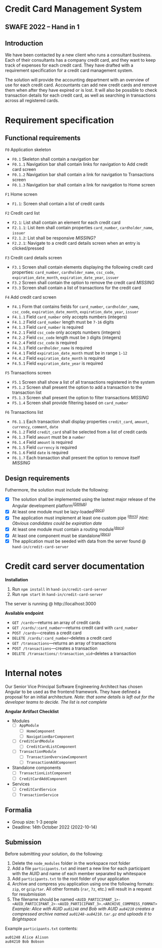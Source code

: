 # Credit Card Management System

## SWAFE 2022 – Hand in 1

## Introduction

We have been contacted by a new client who runs a consultant business. Each of their consultants has a company credit card, and they want to keep track of expenses for each credit card. They have drafted with a requirement specification for a credit card management system.

The solution will provide the accounting department with an overview of use for each credit card. Accountants can add new credit cards and remove them when after they have expired or is lost. It will also be possible to check transaction details for each credit card, as well as searching in transactions across all registered cards.

# Requirement specification

## Functional requirements

`F0` Application skeleton

-   `F0.1` Skeleton shall contain a navigation bar
-   `F0.1.1` Navigation bar shall contain links for navigation to Add credit card screen
-   `F0.1.2` Navigation bar shall contain a link for navigation to Transactions screen
-   `F0.1.3` Navigation bar shall contain a link for navigation to Home screen

`F1` Home screen

-   `F1.1`: Screen shall contain a list of credit cards

`F2` Credit card list

-   `F2.1`: List shall contain an element for each credit card
-   `F2.1.1`: List item shall contain properties `card_number`, `cardholder_name`, `issuer`
-   `F2.1.2`: List shall be responsive _MISSING?_
-   `F2.2.1`: Navigate to a credit card details screen when an entry is clicked/pressed

`F3` Credit card details screen

-   `F3.1` Screen shall contain elements displaying the following credit card properties: `card_number`, `cardholder_name`, `csc_code`, `expiration_date_month`, `expiration_date_year`, `issuer`
-   `F3.2` Screen shall contain the option to remove the credit card _MISSING_
-   `F3.3` Screen shall contain a list of transactions for the credit card

`F4` Add credit card screen

-   `F4.1` Form that contains fields for `card_number`, `cardholder_name`, `csc_code`, `expiration_date_month`, `expiration_date_year`, `issuer`
-   `F4.1.1` Field `card_number` only accepts numbers (integers)
-   `F4.1.2` Field `card_number` length must be `7-16` digits
-   `F4.1.3` Field `card_number` is required
-   `F4.2.1` Field `csc_code` only accepts numbers (integers)
-   `F4.2.2` Field `csc_code` length must be `3` digits (integers)
-   `F4.2.4` Field `csc_code` is required
-   `F4.3.1` Field `cardholder_name` is required
-   `F4.4.1` Field `expiration_date_month` must be in range `1-12`
-   `F4.4.2` Field `expiration_date_month` is required
-   `F4.5.1` Field `expiration_date_year` is required

`F5` Transactions screen

-   `F5.1` Screen shall show a list of all transactions registered in the system
-   `F5.1.2` Screen shall present the option to add a transaction to the transaction list
-   `F5.1.3` Screen shall present the option to filter transactions _MISSING_
-   `F5.1.4` Screen shall provide filtering based on `card_number`

`F6` Transactions list

-   `F6.1.1` Each transaction shall display properties `credit_card`, `amount`, `currency`, `comment`, `date`
-   `F6.1.2` Field `credit_card` shall be selected from a list of credit cards
-   `F6.1.3` Field `amount` must be a `number`
-   `F6.1.4` Field `amount` is required
-   `F6.1.5` Field `currency` is required
-   `F6.1.6` Field `date` is required
-   `F6.1.7` Each transaction shall present the option to remove itself _MISSING_

## Design requirements

Futhermore, the solution must include the following:

-   [x] The solution shall be implemented using the lastest major release of the Angular development platform<sup>(<a href="https://github.com/angular/angular/releases">GitHub</a>)</sup>
-   [x] At least one module must be lazy-loaded<sup>(<a href="https://angular.io/guide/lazy-loading-ngmodules">docs</a>)</sup>
-   [x] The application must implement at least one custom pipe <sup>(<a href="https://angular.io/guide/pipes#creating-pipes-for-custom-data-transformations">docs</a>)</sup> _Hint: Obvious candidates could be expiration date_
-   [x] At least one module must contain a routing module<sup>(<a href="https://angular.io/guide/lazy-loading-ngmodules">docs</a>)</sup>
-   [x] At least one component must be standalone<sup>(<a href="https://angular.io/guide/standalone-components">docs</a>)</sup>
-   [x] The application must be seeded with data from the server found @ `hand-in/credit-card-server`

# Credit card server documentation

**Installation**

1. Run `npm install` in `hand-in/credit-card-server`
2. Run `npm start` in `hand-in/credit-card-server`

The server is running @ http://localhost:3000

**Available endpoint**

-   `GET /cards`—returns an array of credit cards
-   `GET /cards/:card_number`—returns credit card with `card_number`
-   `POST /cards`—creates a credit card
-   `DELETE /cards/:card_number`–deletes a credit card
-   `GET /transactions`—returns an array of transactions
-   `POST /transactions`—creates a transaction
-   `DELETE /transactions/:transaction_uid`–deletes a transaction

# Internal notes

Our Senior Vice Principal Software Engineering Architect has chosen Angular to be used as the frontend framework. They have defined a proposal for an initial architecture. _Note: that some details is left out for the developer teams to decide. The list is not complete_

**Angular Artifact Checklist**

-   Modules
    -   [ ] `AppModule`
        -   [ ] `HomeComponent`
        -   [ ] `NavigationBarComponent`
    -   [ ] `CreditCardModule`
        -   [ ] `CreditCardListComponent`
    -   [ ] `TransactionModule`
        -   [ ] `TransactionOverviewComponent`
        -   [ ] `TransactionAddComponent`
-   Standalone components
    -   [ ] `TransactionListComponent`
    -   [ ] `CreditCardAddComponent`
-   Services
    -   [ ] `CreditCardService`
    -   [ ] `TransactionService`

## Formalia

-   Group size: 1-3 people
-   Deadline: 14th October 2022 (2022-10-14)

## Submission

Before submitting your solution, do the following:

1. Delete the `node_modules` folder in the workspace root folder
2. Add a file `participants.txt` and insert a new line for each participant with the AUID and name of each member separated by whitespace
3. Add `participants.txt` to the root folder of your application
4. Archive and compress you application using one the following formats: `zip`, or `gzip/tar`. All other formats (`rar`, `7z`, etc.) will result in a request for resubmission
5. The filename should be named `<AUID_PARTICIPANT_1>-<AUID_PARTICIPANT_2>-<AUID_PARTICIPANT_3>.<ARCHIVE_COMPRESS_FORMAT>` _Example: Alice with AUID `au01248` and Bob with AUID `au84210` creates a compressed archive named `au01248-au84210.tar.gz` and uploads it to Brightspace_

Example `participants.txt` contents:

```
au01248 Alice Alison
au84210 Bob Bobson
```
